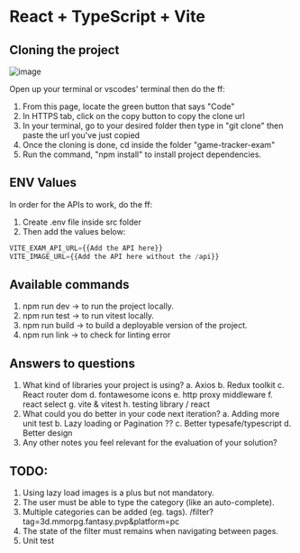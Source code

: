 # React + TypeScript + Vite

## Cloning the project

![image](https://github.com/user-attachments/assets/fb19dc81-eb42-4ed5-aed1-249cc019be13)

Open up your terminal or vscodes' terminal then do the ff:
1. From this page, locate the green button that says "Code"
2. In HTTPS tab, click on the copy button to copy the clone url
3. In your terminal, go to your desired folder then type in "git clone" then paste the url you've just copied
4. Once the cloning is done, cd inside the folder "game-tracker-exam"
5. Run the command, "npm install" to install project dependencies.

## ENV Values

In order for the APIs to work, do the ff:
1. Create .env file inside src folder
2. Then add the values below:

```js
VITE_EXAM_API_URL={{Add the API here}}
VITE_IMAGE_URL={{Add the API here without the /api}}
```

## Available commands
1. npm run dev -> to run the project locally.
2. npm run test -> to run vitest locally.
3. npm run build -> to build a deployable version of the project.
4. npm run link -> to check for linting error

## Answers to questions
1. What kind of libraries your project is using?
   a. Axios
   b. Redux toolkit
   c. React router dom
   d. fontawesome icons
   e. http proxy middleware
   f. react select
   g. vite & vitest
   h. testing library / react
3. What could you do better in your code next iteration?
   a. Adding more unit test
   b. Lazy loading or Pagination ??
   c. Better typesafe/typescript
   d. Better design
5. Any other notes you feel relevant for the evaluation of your solution?

## TODO:
1. Using lazy load images is a plus but not mandatory.
2. The user must be able to type the category (like an auto-complete).
3. Multiple categories can be added (eg. tags).   /filter?tag=3d.mmorpg.fantasy.pvp&platform=pc
4. The state of the filter must remains when navigating between pages.
5. Unit test
